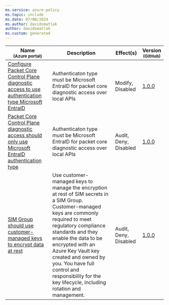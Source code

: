 ```yaml
---
ms.service: azure-policy
ms.topic: include
ms.date: 07/08/2024
ms.author: davidsmatlak
author: davidsmatlak
ms.custom: generated
---
```


|Name<br /><sub>(Azure portal)</sub> |Description |Effect(s) |Version<br /><sub>(GitHub)</sub> |
|---|---|---|---|
|[Configure Packet Core Control Plane diagnostic access to use authentication type Microsoft EntraID](https://portal.azure.com/#blade/Microsoft_Azure_Policy/PolicyDetailBlade/definitionId/%2Fproviders%2FMicrosoft.Authorization%2FpolicyDefinitions%2F7508b186-60e2-4518-bf70-3d7fbaba1f3a) |Authenticaton type must be Microsoft EntraID for packet core diagnostic access over local APIs |Modify, Disabled |[1.0.0](https://github.com/Azure/azure-policy/blob/master/built-in-policies/policyDefinitions/Mobile%20Network/ConfigurePacketCoreDiagnosticAccessWithMicrosoftEntraID_Modify.json) |
|[Packet Core Control Plane diagnostic access should only use Microsoft EntraID authentication type](https://portal.azure.com/#blade/Microsoft_Azure_Policy/PolicyDetailBlade/definitionId/%2Fproviders%2FMicrosoft.Authorization%2FpolicyDefinitions%2Faec63c84-f9ea-46c7-9e66-ba567bae0f09) |Authenticaton type must be Microsoft EntraID for packet core diagnostic access over local APIs |Audit, Deny, Disabled |[1.0.0](https://github.com/Azure/azure-policy/blob/master/built-in-policies/policyDefinitions/Mobile%20Network/ConfigurePacketCoreDiagnosticAccessWithMicrosoftEntraID_Audit.json) |
|[SIM Group should use customer-managed keys to encrypt data at rest](https://portal.azure.com/#blade/Microsoft_Azure_Policy/PolicyDetailBlade/definitionId/%2Fproviders%2FMicrosoft.Authorization%2FpolicyDefinitions%2F45c4e9bd-ad6b-4634-9566-c2dad2f03cbf) |Use customer-managed keys to manage the encryption at rest of SIM secrets in a SIM Group. Customer-managed keys are commonly required to meet regulatory compliance standards and they enable the data to be encrypted with an Azure Key Vault key created and owned by you. You have full control and responsibility for the key lifecycle, including rotation and management. |Audit, Deny, Disabled |[1.0.0](https://github.com/Azure/azure-policy/blob/master/built-in-policies/policyDefinitions/Mobile%20Network/ConfigureSIMGroupwithCMK_Audit.json) |
